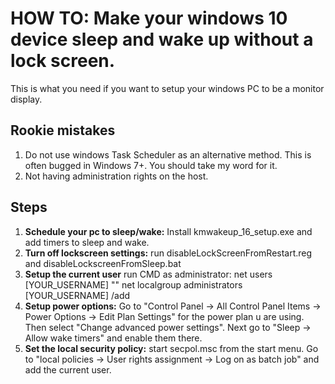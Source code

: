 # HOW TO: Make your windows 10 device sleep and wake up without a lock screen. 

This is what you need if you want to setup your windows PC to be a monitor display.

## Rookie mistakes
1. Do not use windows Task Scheduler as an alternative method. This is often bugged in Windows 7+. You should take my word for it.
2. Not having administration rights on the host. 

## Steps
1. **Schedule your pc to sleep/wake:** Install kmwakeup_16_setup.exe and add timers to sleep and wake.
2. **Turn off lockscreen settings:** run disableLockScreenFromRestart.reg and disableLockscreenFromSleep.bat 
3. **Setup the current user** run CMD as administrator: 
    net users [YOUR_USERNAME] "" 
    net localgroup administrators [YOUR_USERNAME] /add 
4. **Setup power options:** Go to "Control Panel -> All Control Panel Items -> Power Options -> Edit Plan Settings" for the power plan u are using. Then select "Change advanced power settings". Next go to "Sleep -> Allow wake timers" and enable them there. 
5. **Set the local security policy:** start secpol.msc from the start menu. Go to "local policies -> User rights assignment -> Log on as  batch job" and add the current user. 

